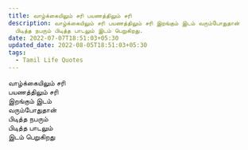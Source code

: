 ```yaml
---
title: வாழ்க்கையிலும் சரி பயணத்திலும் சரி
description: வாழ்க்கையிலும் சரி பயணத்திலும் சரி இறங்கும் இடம் வரும்போதுதான்
  பிடித்த நபரும் பிடித்த பாடலும் இடம் பெறுகிறது.
date: 2022-07-07T18:51:03+05:30
updated_date: 2022-08-05T18:51:03+05:30
tags:
  - Tamil Life Quotes
---
```


வாழ்க்கையிலும் சரி  
பயணத்திலும் சரி  
இறங்கும் இடம்  
வரும்போதுதான்  
பிடித்த நபரும்  
பிடித்த பாடலும்  
இடம் பெறுகிறது
